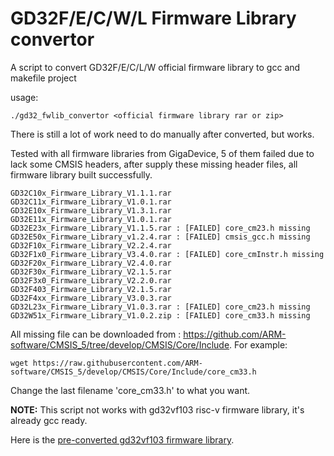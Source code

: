 # GD32F/E/C/W/L Firmware Library convertor

A script to convert GD32F/E/C/L/W  official firmware library to gcc and makefile project

usage:

```
./gd32_fwlib_convertor <official firmware library rar or zip>
```

There is still a lot of work need to do manually after converted, but works.

Tested with all firmware libraries from GigaDevice, 5 of them failed due to lack some CMSIS headers, after supply these missing header files, all firmware library built successfully.

```
GD32C10x_Firmware_Library_V1.1.1.rar
GD32C11x_Firmware_Library_V1.0.1.rar
GD32E10x_Firmware_Library_V1.3.1.rar
GD32E11x_Firmware_Library_V1.0.1.rar
GD32E23x_Firmware_Library_V1.1.5.rar : [FAILED] core_cm23.h missing
GD32E50x_Firmware_Library_v1.2.4.rar : [FAILED] cmsis_gcc.h missing
GD32F10x_Firmware_Library_V2.2.4.rar 
GD32F1x0_Firmware_Library_V3.4.0.rar : [FAILED] core_cmInstr.h missing
GD32F20x_Firmware_Library_V2.4.0.rar
GD32F30x_Firmware_Library_V2.1.5.rar
GD32F3x0_Firmware_Library_V2.2.0.rar
GD32F403_Firmware_Library_V2.1.5.rar
GD32F4xx_Firmware_Library_V3.0.3.rar
GD32L23x_Firmware_Library_V1.0.3.rar : [FAILED] core_cm23.h missing
GD32W51x_Firmware_Library_V1.0.2.zip : [FAILED] core_cm33.h missing
```

All missing file can be downloaded from : https://github.com/ARM-software/CMSIS_5/tree/develop/CMSIS/Core/Include. For example:

```
wget https://raw.githubusercontent.com/ARM-software/CMSIS_5/develop/CMSIS/Core/Include/core_cm33.h
```
Change the last filename 'core_cm33.h' to what you want.

**NOTE:** This script not works with gd32vf103 risc-v firmware library, it's already gcc ready.

Here is the [pre-converted gd32vf103 firmware library](https://github.com/cjacker/gd32vf103_firmware_library_gcc_makefile).
